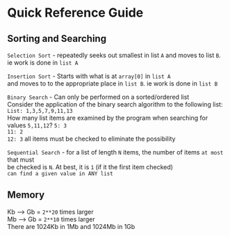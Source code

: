 # Quick Reference Guide

## Sorting and Searching
```Selection Sort``` - repeatedly seeks out smallest in list ```A``` and moves to list ```B```. ie work is done in ```list A```<br/>

```Insertion Sort``` - Starts with what is at ```array[0]``` in ```list A```<br/>and moves to to the appropriate place in ```list B```. ie work is done in ```list B```<br/>

```Binary Search``` - Can only be performed on a sorted/ordered list<br/>
Consider the application of the binary search algorithm to the following list: ```List: 1,3,5,7,9,11,13```<br/>
How many list items are examined by the program when searching for values ```5,11,12```?
```5: 3```<br/>
```11: 2```<br/>
```12: 3``` all items must be checked to eliminate the possibility<br/>

```Sequential Search``` - for a list of length ```N``` items, the number of items ```at most``` that must<br/>be checked is ```N```. At best, it is ```1``` (if it the first item checked)<br/>```can find a given value in ANY list``` <br/>


## Memory
Kb --> Gb = ```2**20``` times larger <br/>
Mb --> Gb = ```2**10``` times larger <br/>
There are 1024Kb in 1Mb and 1024Mb in 1Gb<br/>